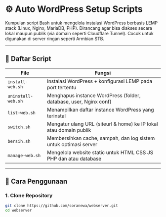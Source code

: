 # ⚙️ Auto WordPress Setup Scripts

Kumpulan script Bash untuk mengelola instalasi WordPress berbasis LEMP stack (Linux, Nginx, MariaDB, PHP). Dirancang agar bisa diakses secara lokal maupun publik (via domain seperti Cloudflare Tunnel). Cocok untuk digunakan di server ringan seperti Armbian STB.

---

## 📁 Daftar Script

| File               | Fungsi                                                                 |
|--------------------|------------------------------------------------------------------------|
| `install-web.sh`   | Instalasi WordPress + konfigurasi LEMP pada port tertentu              |
| `uninstall-web.sh` | Menghapus instance WordPress (folder, database, user, Nginx conf)      |
| `list-web.sh`      | Menampilkan daftar instance WordPress yang terinstal                  |
| `switch.sh`        | Mengatur ulang URL (siteurl & home) ke IP lokal atau domain publik     |
| `bersih.sh`        | Membersihkan cache, sampah, dan log sistem untuk optimasi server       |
| `manage-web.sh`    | Mengelola website static untuk HTML CSS JS PHP dan atau database       |

---

## 🚀 Cara Penggunaan

### 1. Clone Repository
```bash
git clone https://github.com/soranewa/webserver.git
cd webserver
